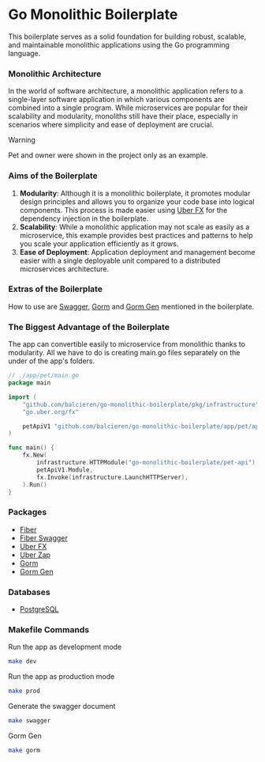 # Go Monolithic Boilerplate

This boilerplate serves as a solid foundation for building robust, scalable, and maintainable monolithic applications using the Go programming language.

### Monolithic Architecture

In the world of software architecture, a monolithic application refers to a single-layer software application in which various components are combined into a single program. While microservices are popular for their scalability and modularity, monoliths still have their place, especially in scenarios where simplicity and ease of deployment are crucial.

> [!WARNING]
> Pet and owner were shown in the project only as an example.

### Aims of the Boilerplate

1. **Modularity**: Although it is a monolithic boilerplate, it promotes modular design principles and allows you to organize your code base into logical components. This process is made easier using [Uber FX](https://github.com/uber-go/fx) for the dependency injection in the boilerplate.
2. **Scalability**: While a monolithic application may not scale as easily as a microservice, this example provides best practices and patterns to help you scale your application efficiently as it grows.
3. **Ease of Deployment**: Application deployment and management become easier with a single deployable unit compared to a distributed microservices architecture.

### Extras of the Boilerplate

How to use are [Swagger](https://github.com/gofiber/swagger), [Gorm](https://gorm.io/index.html) and [Gorm Gen](https://gorm.io/gen/) mentioned in the boilerplate.

### The Biggest Advantage of the Boilerplate

The app can convertible easily to microservice from monolithic thanks to modularity. All we have to do is creating main.go files separately on the under of the app's folders.

```go
// ./app/pet/main.go
package main

import (
	"github.com/balcieren/go-monolithic-boilerplate/pkg/infrastructure"
	"go.uber.org/fx"

	petApiV1 "github.com/balcieren/go-monolithic-boilerplate/app/pet/api/v1"
)

func main() {
	fx.New(
		infrastructure.HTTPModule("go-monolithic-boilerplate/pet-api"),
		petApiV1.Module,
		fx.Invoke(infrastructure.LaunchHTTPServer),
	).Run()
}

```

### Packages

-   [Fiber](https://github.com/gofiber/fiber)
-   [Fiber Swagger](https://github.com/gofiber/swagger)
-   [Uber FX](https://github.com/uber-go/fx)
-   [Uber Zap](https://github.com/uber-go/zap)
-   [Gorm](https://gorm.io/index.html)
-   [Gorm Gen](https://gorm.io/gen/)

### Databases

-   [PostgreSQL](https://www.postgresql.org/)

### Makefile Commands

Run the app as development mode

```bash
make dev
```

Run the app as production mode

```bash
make prod
```

Generate the swagger document

```bash
make swagger
```

Gorm Gen

```bash
make gorm
```
